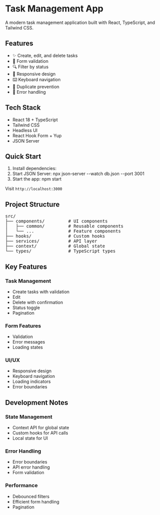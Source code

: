 # Task Management App

A modern task management application built with React, TypeScript, and Tailwind CSS.

## Features

- ✨ Create, edit, and delete tasks
- 📝 Form validation
- 🔍 Filter by status
- 📱 Responsive design
- ⌨️ Keyboard navigation
- 🚫 Duplicate prevention
- 🎯 Error handling

## Tech Stack

- React 18 + TypeScript
- Tailwind CSS
- Headless UI
- React Hook Form + Yup
- JSON Server

## Quick Start

1. Install dependencies:
2. Start JSON Server: npx json-server --watch db.json --port 3001
3. Start the app: npm start

Visit `http://localhost:3000`

## Project Structure
<pre>
src/
├── components/         # UI components
│   ├── common/         # Reusable components
│   └── ...             # Feature components
├── hooks/              # Custom hooks
├── services/           # API layer
├── context/            # Global state
└── types/              # TypeScript types
</pre>



## Key Features

### Task Management
- Create tasks with validation
- Edit
- Delete with confirmation
- Status toggle
- Pagination

### Form Features
- Validation
- Error messages
- Loading states

### UI/UX
- Responsive design
- Keyboard navigation
- Loading indicators
- Error boundaries

## Development Notes

### State Management
- Context API for global state
- Custom hooks for API calls
- Local state for UI

### Error Handling
- Error boundaries
- API error handling
- Form validation

### Performance
- Debounced filters
- Efficient form handling
- Pagination
